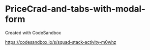 # PriceCrad-and-tabs-with-modal-form
Created with CodeSandbox

https://codesandbox.io/s/squad-stack-activity-m0whz
